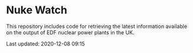 # Nuke Watch

This repository includes code for retrieving the latest information available on the output of EDF nuclear power plants in the UK.

Last updated: 2020-12-08 09:15